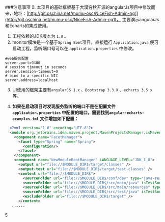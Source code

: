 ###注意事项
0. 本项目的基础框架基于大漠穷秋开源的angularJs项目中修改而来，地址：[http://git.oschina.net/mumu-osc/NiceFish-Admin-ng1](http://git.oschina.net/mumu-osc/NiceFish-Admin-ng1)，  主要演示angularJs和Echarts的集成使用。
1. 工程依赖的JDK版本为 `1.8` 。
2. monitor模块是一个基于`Spring Boot`项目，直接运行 `Application.java` 便可启动工程，监听端口号可以在 `application.properties` 中修改。
```properties
#web服务配置
server.port=9400
# session timeout in seconds
server.session-timeout=0
# bind to a specific NIC
server.address=localhost
```

3. UI使用的框架主要有`angularJS 1.x` 、`Bootstrap 3.3.X` 、`echarts 3.5.x` 等。

4. **如果在启动项目时发现服务监听的端口不是在配置文件`application.properties` 中配置的端口，需要找到`angular-echarts-examples.iml` 文件增加如下配置：**
```xml
  <?xml version="1.0" encoding="UTF-8"?>
  <module org.jetbrains.idea.maven.project.MavenProjectsManager.isMavenModule="true" type="JAVA_MODULE" version="4">
    <component name="FacetManager">
      <facet type="Spring" name="Spring">
        <configuration/>
      </facet>
    </component>
    <component name="NewModuleRootManager" LANGUAGE_LEVEL="JDK_1_8">
      <output url="file://$MODULE_DIR$/target/classes" />
      <output-test url="file://$MODULE_DIR$/target/test-classes" />
      <content url="file://$MODULE_DIR$">
        <sourceFolder url="file://$MODULE_DIR$/conf/dev" type="java-resource" />
        <sourceFolder url="file://$MODULE_DIR$/src/main/java" isTestSource="false" />
        <sourceFolder url="file://$MODULE_DIR$/src/main/resources" type="java-resource" />   // ##就是这条##
        <sourceFolder url="file://$MODULE_DIR$/src/test/java" isTestSource="true" />
        <excludeFolder url="file://$MODULE_DIR$/target" />
      </content>
   ......
```
5